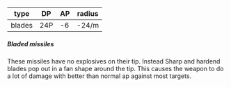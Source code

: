 | type | DP | AP | radius |
|-|-|-|-|
| blades | 24P | -6 | -24/m |


##### Bladed missiles
These missiles have no explosives on their tip. Instead Sharp and hardend blades pop out in a fan shape around the tip. This causes the weapon to do a lot of damage with better than normal ap against most targets.